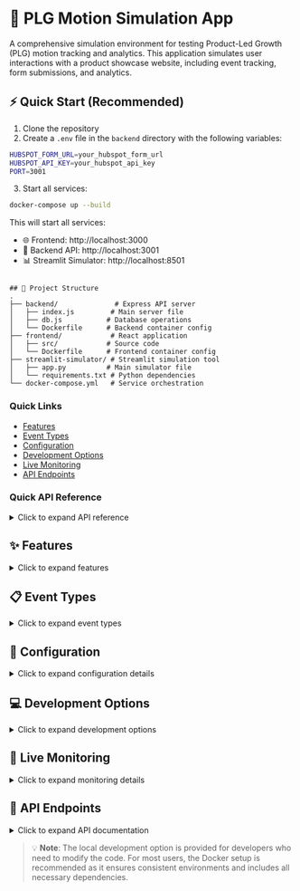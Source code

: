 # 🚀 PLG Motion Simulation App

A comprehensive simulation environment for testing Product-Led Growth (PLG) motion tracking and analytics. This application simulates user interactions with a product showcase website, including event tracking, form submissions, and analytics.

## ⚡ Quick Start (Recommended)

1. Clone the repository
2. Create a `.env` file in the `backend` directory with the following variables:
```bash
HUBSPOT_FORM_URL=your_hubspot_form_url
HUBSPOT_API_KEY=your_hubspot_api_key
PORT=3001
```

3. Start all services:
```bash
docker-compose up --build
```

This will start all services:
- 🌐 Frontend: http://localhost:3000
- 🔌 Backend API: http://localhost:3001
- 📊 Streamlit Simulator: http://localhost:8501


```

## 📁 Project Structure
.
├── backend/              # Express API server
│   ├── index.js         # Main server file
│   ├── db.js           # Database operations
│   └── Dockerfile      # Backend container config
├── frontend/            # React application
│   ├── src/            # Source code
│   └── Dockerfile      # Frontend container config
├── streamlit-simulator/ # Streamlit simulation tool
│   ├── app.py          # Main simulator file
│   └── requirements.txt # Python dependencies
└── docker-compose.yml   # Service orchestration
```


### Quick Links
- [Features](#-features)
- [Event Types](#-event-types)
- [Configuration](#-configuration)
- [Development Options](#-development-options)
- [Live Monitoring](#-live-monitoring)
- [API Endpoints](#-api-endpoints)

### Quick API Reference

<details>
<summary>Click to expand API reference</summary>

#### Event Tracking
```bash
# Record a new event
curl -X POST http://localhost:3001/api/event \
  -H "Content-Type: application/json" \
  -d '{
    "type": "page_view",
    "toolName": "Product One",
    "details": {
      "page": "home",
      "timestamp": "2024-03-20T12:00:00Z"
    }
  }'

# Get all events
curl http://localhost:3001/api/events
```

#### Contact Form
```bash
# Submit a contact form
curl -X POST http://localhost:3001/api/contact-message \
  -H "Content-Type: application/json" \
  -d '{
    "name": "John Doe",
    "email": "john@example.com",
    "company": "Acme Inc",
    "phone": "+1234567890",
    "budget": "> $10,000",
    "message": "Interested in your product",
    "product": "Product One"
  }'

# Get all contact messages
curl http://localhost:3001/api/contact-messages
```
</details>


## ✨ Features

<details>
<summary>Click to expand features</summary>

### 🎨 Frontend Application
- Modern React-based user interface
- Product showcase with detailed descriptions
- Interactive navigation and user flows
- Contact form integration with HubSpot
- Real-time event tracking
- Responsive design for all devices

### ⚙️ Backend API
- Express.js server for handling requests
- SQLite database for data persistence
- Event tracking and storage
- Contact form submission handling
- HubSpot integration
- CORS support for development

### 🎮 Streamlit Simulator
- Interactive simulation of user events
- Batch event submission capability
- Contact form simulation
- Predefined event types and form fields
- Real-time feedback on submissions
- JSON-based configuration for both events and contacts
</details>

## 📋 Event Types

<details>
<summary>Click to expand event types</summary>

The application tracks the following event types:
- `page_view`: User views a page
- `tool_usage`: User interacts with a tool
- `contact_form_submit`: User submits a contact form
- `nav_click`: User clicks navigation elements
- `learn_more_click`: User clicks learn more button
- `contact_us_click`: User clicks contact button
- `back_to_home_click`: User returns to home page
- `back_to_homepage_click`: User returns to homepage
- `chat_with_us_click`: User initiates chat
- `custom`: Custom event type
</details>

## 🔐 Configuration

<details>
<summary>Click to expand configuration details</summary>

### Environment Variables
The application requires the following environment variables to be set:

1. `HUBSPOT_FORM_URL`: Your HubSpot form submission URL
   - Get this from your HubSpot form settings
   - Format: `https://api.hsforms.com/submissions/v3/integration/submit/{portalId}/{formId}`

2. `HUBSPOT_API_KEY`: Your HubSpot API key
   - Generate this from your HubSpot account settings
   - Required for marketing subscription management

3. `PORT`: (Optional) The port for the backend API
   - Default: 3001

### Customizing Form Fields
The contact form fields can be customized by modifying the `hubspotFormPayload` in `backend/index.js`. The current implementation includes:
- email
- firstname
- company
- phone
- budget
- message
- product

To add or modify fields, update the `fields` array in the payload to match your HubSpot form configuration.
</details>

## 💻 Development Options

<details>
<summary>Click to expand development options</summary>

### 🐳 Option 1: Docker (Recommended)
All dependencies are included in the Docker containers. Simply run:
```bash
docker-compose up --build
```

### 🔧 Option 2: Local Development
If you prefer to run services locally (not recommended for most users):

Prerequisites:
- Node.js 18+
- Python 3.8+
- npm

1. Backend:
```bash
cd backend
npm install
npm start
```

2. Frontend:
```bash
cd frontend
npm install
npm start
```

3. Streamlit Simulator:
```bash
cd streamlit-simulator
pip install -r requirements.txt
streamlit run app.py
```
</details>

## 📡 Live Monitoring

<details>
<summary>Click to expand monitoring details</summary>

### 📊 Events Monitoring
- **URL**: `http://localhost:3001/api/events`
- **Method**: GET
- **Example Response**:
```json
[
  {
    "id": 1,
    "type": "button_click",
    "toolName": "pricing_calculator",
    "timestamp": "2024-03-14T10:30:00Z"
  }
]
```

### 📝 Contact Messages Monitoring
- **URL**: `http://localhost:3001/api/contact-messages`
- **Method**: GET
- **Example Response**:
```json
[
  {
    "id": 1,
    "name": "John Doe",
    "email": "john@example.com",
    "company": "Acme Inc",
    "phone": "+1234567890",
    "budget": "10000-50000",
    "message": "Interested in your product",
    "product": "enterprise",
    "timestamp": "2024-03-14T10:30:00Z"
  }
]
```
</details>

## 🔌 API Endpoints

<details>
<summary>Click to expand API documentation</summary>

### 📊 Event Tracking

#### POST /api/event
Record a new user interaction event.

Request body:
```json
{
  "type": "page_view",
  "toolName": "Product One",
  "details": {
    "page": "home",
    "timestamp": "2024-03-20T12:00:00Z"
  }
}
```

#### GET /api/events
Retrieve all recorded events.

### 📝 Contact Form

#### POST /api/contact-message
Submit a contact form message to HubSpot.

Request body:
```json
{
  "name": "John Doe",
  "email": "john@example.com",
  "company": "Acme Inc",
  "phone": "+1234567890",
  "budget": "> $10,000",
  "message": "Interested in your product",
  "product": "Product One"
}
```

#### GET /api/contact-messages
Retrieve all submitted contact messages.
</details>

> 💡 **Note**: The local development option is provided for developers who need to modify the code. For most users, the Docker setup is recommended as it ensures consistent environments and includes all necessary dependencies. 